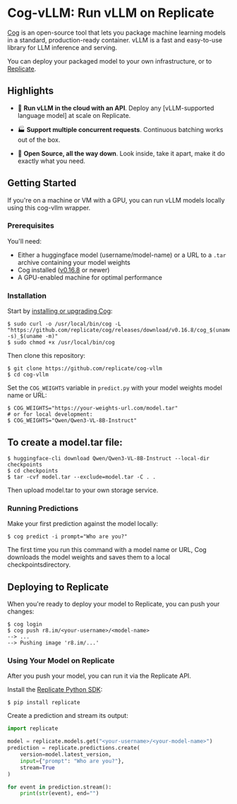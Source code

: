 # Cog-vLLM: Run vLLM on Replicate

[Cog](https://github.com/replicate/cog) 
is an open-source tool that lets you package machine learning models
in a standard, production-ready container. 
vLLM is a fast and easy-to-use library for LLM inference and serving.

You can deploy your packaged model to your own infrastructure, 
or to [Replicate].

## Highlights

* 🚀 **Run vLLM in the cloud with an API**.
  Deploy any [vLLM-supported language model] at scale on Replicate.

* 🏭 **Support multiple concurrent requests**.
  Continuous batching works out of the box.

* 🐢 **Open Source, all the way down**.
  Look inside, take it apart, make it do exactly what you need.

## Getting Started

If you're on a machine or VM with a GPU,
you can run vLLM models locally using this cog-vllm wrapper.

### Prerequisites

You'll need:
- Either a huggingface model (username/model-name) or a URL to a `.tar` archive containing your model weights
- Cog installed ([v0.16.8](https://github.com/replicate/cog/releases/tag/v0.16.8) or newer)
- A GPU-enabled machine for optimal performance

### Installation

Start by [installing or upgrading Cog](https://cog.run/#install):

```console
$ sudo curl -o /usr/local/bin/cog -L "https://github.com/replicate/cog/releases/download/v0.16.8/cog_$(uname -s)_$(uname -m)"
$ sudo chmod +x /usr/local/bin/cog
```

Then clone this repository:

```console
$ git clone https://github.com/replicate/cog-vllm
$ cd cog-vllm
```

Set the `COG_WEIGHTS` variable in `predict.py` with your model weights model name or URL:

```console
$ COG_WEIGHTS="https://your-weights-url.com/model.tar"
# or for local development:
$ COG_WEIGHTS="Qwen/Qwen3-VL-8B-Instruct"
```

## To create a model.tar file:

```console
$ huggingface-cli download Qwen/Qwen3-VL-8B-Instruct --local-dir checkpoints
$ cd checkpoints
$ tar -cvf model.tar --exclude=model.tar -C . .
```
Then upload model.tar to your own storage service.

### Running Predictions

Make your first prediction against the model locally:

```console
$ cog predict -i prompt="Who are you?"
```

The first time you run this command with a model name or URL,
Cog downloads the model weights and saves them to a local checkpointsdirectory.

## Deploying to Replicate

When you're ready to deploy your model to Replicate,
you can push your changes:


```shell
$ cog login
$ cog push r8.im/<your-username>/<model-name>
--> ...
--> Pushing image 'r8.im/...'
```

### Using Your Model on Replicate

After you push your model, you can run it via the Replicate API.

Install the [Replicate Python SDK][replicate-python]:

```console
$ pip install replicate
```

Create a prediction and stream its output:

```python
import replicate

model = replicate.models.get("<your-username>/<your-model-name>")
prediction = replicate.predictions.create(
    version=model.latest_version,
    input={"prompt": "Who are you?"},
    stream=True
)

for event in prediction.stream():
    print(str(event), end="")
```

[Replicate]: https://replicate.com
[replicate-python]: https://github.com/replicate/replicate-python
